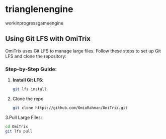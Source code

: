 # trianglenengine
workinprogressgameengine



## Using Git LFS with OmiTrix

OmiTrix uses Git LFS to manage large files. Follow these steps to set up Git LFS and clone the repository:

### Step-by-Step Guide:
1. **Install Git LFS**:
   ```bash
   git lfs install

2. Clone the repo
   ```bash
   git clone https://github.com/OmioRahman/OmiTrix.git
3.Pull Large Files: 
```bash
cd OmiTrix
git lfs pull

